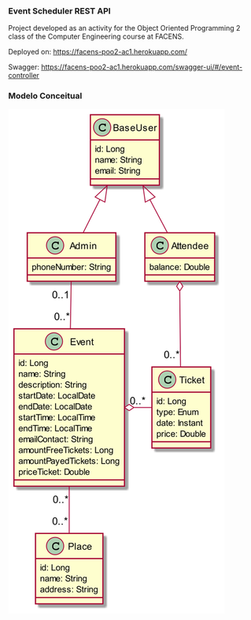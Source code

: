 ### Event Scheduler REST API

Project developed as an activity for the Object Oriented Programming 2 class of the Computer Engineering course at FACENS.

Deployed on: https://facens-poo2-ac1.herokuapp.com/

Swagger: https://facens-poo2-ac1.herokuapp.com/swagger-ui/#/event-controller

### Modelo Conceitual

![Modelo](docs/diagrams/out/architecture_overview/architecture_overview.png)